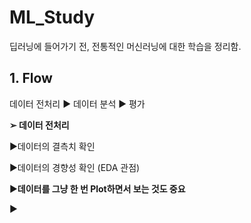 # ML_Study

딥러닝에 들어가기 전, 전통적인 머신러닝에 대한 학습을 정리함.



## 1. Flow

데이터 전처리 ▶︎ 데이터 분석 ▶︎ 평가



<b>➢ 데이터 전처리</b>

▶️데이터의 결측치 확인

▶️데이터의 경향성 확인 (EDA 관점)

▶️<b>데이터를 그냥 한 번 Plot하면서 보는 것도 중요</b>

▶️
